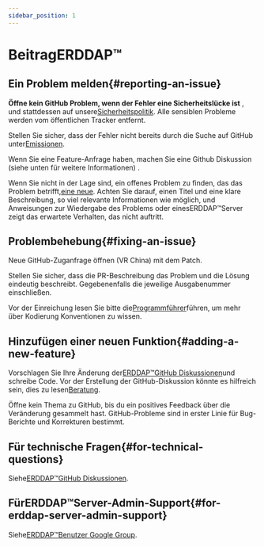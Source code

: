 ```yaml
---
sidebar_position: 1
---
```


# BeitragERDDAP™
## Ein Problem melden{#reporting-an-issue} 
 **Öffne kein GitHub Problem, wenn der Fehler eine Sicherheitslücke ist** , und stattdessen auf unsere[Sicherheitspolitik](https://github.com/erddap/erddap?tab=security-ov-file). Alle sensiblen Probleme werden vom öffentlichen Tracker entfernt.

Stellen Sie sicher, dass der Fehler nicht bereits durch die Suche auf GitHub unter[Emissionen](https://github.com/ERDDAP/erddap/issues).

Wenn Sie eine Feature-Anfrage haben, machen Sie eine Github Diskussion (siehe unten für weitere Informationen) .

Wenn Sie nicht in der Lage sind, ein offenes Problem zu finden, das das Problem betrifft,[eine neue](https://github.com/ERDDAP/erddap/issues/new). Achten Sie darauf, einen Titel und eine klare Beschreibung, so viel relevante Informationen wie möglich, und Anweisungen zur Wiedergabe des Problems oder einesERDDAP™Server zeigt das erwartete Verhalten, das nicht auftritt.
## Problembehebung{#fixing-an-issue} 
Neue GitHub-Zuganfrage öffnen (VR China) mit dem Patch.

Stellen Sie sicher, dass die PR-Beschreibung das Problem und die Lösung eindeutig beschreibt. Gegebenenfalls die jeweilige Ausgabenummer einschließen.

Vor der Einreichung lesen Sie bitte die[Programmführer](/docs/contributing/programmer-guide)führen, um mehr über Kodierung Konventionen zu wissen.
## Hinzufügen einer neuen Funktion{#adding-a-new-feature} 
Vorschlagen Sie Ihre Änderung der[ERDDAP™GitHub Diskussionen](https://github.com/ERDDAP/erddap/discussions)und schreibe Code. Vor der Erstellung der GitHub-Diskussion könnte es hilfreich sein, dies zu lesen[Beratung](https://github.com/ERDDAP/erddap/discussions/93#discussion-4920427).

Öffne kein Thema zu GitHub, bis du ein positives Feedback über die Veränderung gesammelt hast. GitHub-Probleme sind in erster Linie für Bug-Berichte und Korrekturen bestimmt.
## Für technische Fragen{#for-technical-questions} 
Siehe[ERDDAP™GitHub Diskussionen](https://github.com/ERDDAP/erddap/discussions).
## FürERDDAP™Server-Admin-Support{#for-erddap-server-admin-support} 
Siehe[ERDDAP™Benutzer Google Group](https://groups.google.com/g/erddap).
